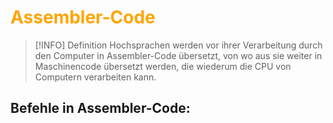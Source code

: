 # <font color = "orange">Assembler-Code</font>
>[!INFO] Definition
>Hochsprachen werden vor ihrer Verarbeitung durch den Computer in Assembler-Code übersetzt, von wo aus sie weiter in Maschinencode übersetzt werden, die wiederum die CPU von Computern verarbeiten kann.

## Befehle in Assembler-Code:
